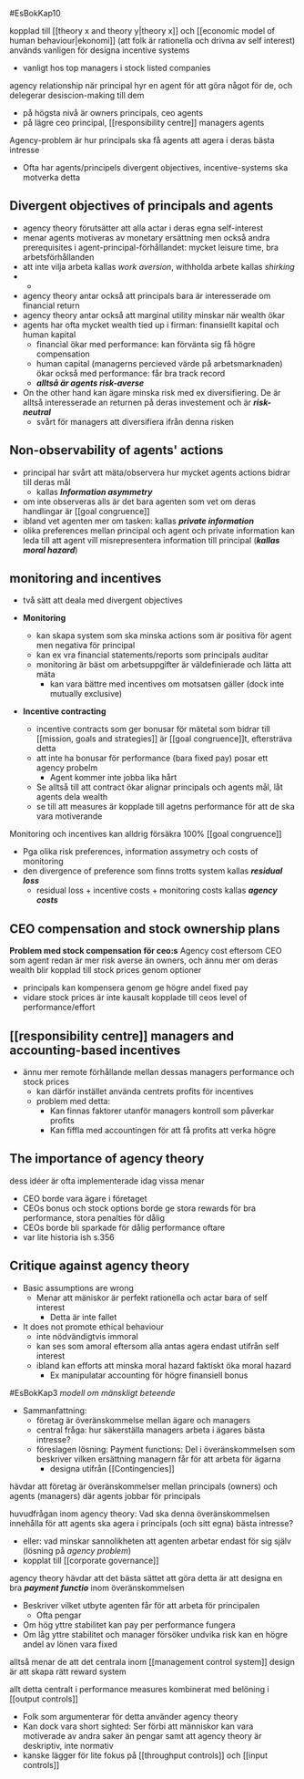 #EsBokKap10

kopplad till [[theory x and theory y|theory x]] och [[economic model of human behaviour|ekonomi]] (att folk är rationella och drivna av self interest)
används vanligen för designa incentive systems
- vanligt hos top managers i stock listed companies

agency relationship när principal hyr en agent för att göra något för de, och delegerar desiscion-making till dem
- på högsta nivå är owners principals, ceo agents
- på lägre ceo principal, [[responsibility centre]] managers agents

Agency-problem är hur principals ska få agents att agera i deras bästa intresse
- Ofta har agents/principels divergent objectives, incentive-systems ska motverka detta

## Divergent objectives of principals and agents
- agency theory förutsätter att alla actar i deras egna self-interest
- menar agents motiveras av monetary ersättning men också andra prerequisites i agent-principal-förhållandet: mycket leisure time, bra arbetsförhållanden
- att inte vilja arbeta kallas *work aversion*, withholda arbete kallas *shirking*
- -
- agency theory antar också att principals bara är interesserade om financial return
- agency theory antar också att marginal utility minskar när wealth ökar
- agents har ofta mycket wealth tied up i firman: finansiellt kapital och human kapital
	- financial ökar med performance: kan förvänta sig få högre compensation
	- human capital (managerns percieved värde på arbetsmarknaden) ökar också med performance: får bra track record
	- ***alltså är agents risk-averse***
- On the other hand kan ägare minska risk med ex diversifiering. De är alltså interesserade an returnen på deras investement och är ***risk-neutral***
	- svårt för managers att diversifiera ifrån denna risken

## Non-observability of agents' actions
- principal har svårt att mäta/observera hur mycket agents actions bidrar till deras mål
	- kallas ***Information asymmetry***
- om inte observeras alls är det bara agenten som vet om deras handlingar är [[goal congruence]]
- ibland vet agenten mer om tasken: kallas ***private information***
- olika preferences mellan principal och agent och private information kan leda till att agent vill misrepresentera information till principal (***kallas moral hazard***)

## monitoring and incentives
- två sätt att deala med divergent objectives
- **Monitoring**
	- kan skapa system som ska minska actions som är positiva för agent men negativa för principal
	- kan ex vra financial statements/reports som principals auditar
	- monitoring är bäst om arbetsuppgifter är väldefinierade och lätta att mäta
		- kan vara bättre med incentives om motsatsen gäller (dock inte mutually exclusive)

- **Incentive contracting**
	- incentive contracts som ger bonusar för mätetal som bidrar till [[mission, goals and strategies]] är [[goal congruence]]t, eftersträva detta
	- att inte ha bonusar för performance (bara fixed pay) posar ett agency probelm
		- Agent kommer inte jobba lika hårt
	- Se alltså till att contract ökar alignar principals och agents mål, låt agents dela wealth
	- se till att measures är kopplade till agetns performance för att de ska vara motiverande

Monitoring och incentives kan alldrig försäkra 100% [[goal congruence]]
- Pga olika risk preferences, information assymetry och costs of monitoring
- den divergence of preference som finns trotts system kallas ***residual loss***
	- residual loss + incentive costs + monitoring costs kallas ***agency costs***


## CEO compensation and stock ownership plans
**Problem med stock compensation för ceo:s**
Agency cost eftersom CEO som agent redan är mer risk averse än owners, och ännu mer om deras wealth blir kopplad till stock prices genom optioner 
- principals kan kompensera genom ge högre andel fixed pay
- vidare stock prices är inte kausalt kopplade till ceos level of performance/effort

## [[responsibility centre]] managers and accounting-based incentives
- ännu mer remote förhållande mellan dessas managers performance och stock prices
	- kan därför instället använda centrets profits för incentives
	- problem med detta:
		- Kan finnas faktorer utanför managers kontroll som påverkar profits
		- Kan fiffla med accountingen för att få profits att verka högre


## The importance of agency theory
dess idéer är ofta implementerade idag
vissa menar
- CEO borde vara ägare i företaget
- CEOs bonus och stock options borde ge stora rewards för bra performance, stora penalties för dålig
- CEOs borde bli sparkade för dålig performance oftare
- var lite historia ish s.356

## Critique against agency theory
- Basic assumptions are wrong
	- Menar att mäniskor är perfekt rationella och actar bara of self interest
		- Detta är inte fallet
- It does not promote ethical behaviour
	- inte nödvändigtvis immoral
	- kan ses som amoral eftersom alla antas agera endast utifrån self interest
	- ibland kan efforts att minska moral hazard faktiskt öka moral hazard
		- Ex manipulatar accounting för högre finansiell bonus





#EsBokKap3 
*modell om mänskligt beteende*

- Sammanfattning:
	- företag är överänskommelse mellan ägare och managers
	- central fråga: hur säkerställa managers arbeta i ägares bästa intresse?
	- föreslagen lösning: Payment functions: Del i överänskommelsen som beskriver vilken ersättning managern får för att arbeta för ägarna
		- designa utifrån [[Contingencies]]

hävdar att företag är överänskommelser mellan principals (owners) och agents (managers) där agents jobbar för principals

huvudfrågan inom agency theory: Vad ska denna överänskommelsen innehålla för att agents ska agera i principals (och sitt egna) bästa intresse?
- eller: vad minskar sannolikheten att agenten arbetar endast för sig själv (lösning på *agency problem*)
- kopplat till [[corporate governance]]

agency theory hävdar att det bästa sättet att göra detta är att designa en bra ***payment functio*** inom överänskommelsen
- Beskriver vilket utbyte agenten får för att arbeta för principalen
	- Ofta pengar
- Om hög yttre stabilitet kan pay per performance fungera
- Om låg yttre stabilitet och manager försöker undvika risk kan en högre andel av lönen vara fixed

alltså menar de att det centrala inom [[management control system]] design är att skapa rätt reward system

allt detta centralt i performance measures kombinerat med belöning i [[output controls]]
- Folk som argumenterar för detta använder agency theory
- Kan dock vara short sighted: Ser förbi att människor kan vara motiverade av andra saker än pengar samt att agency theory är deskriptiv, inte normativ
- kanske lägger för lite fokus på [[throughput controls]] och [[input controls]]


